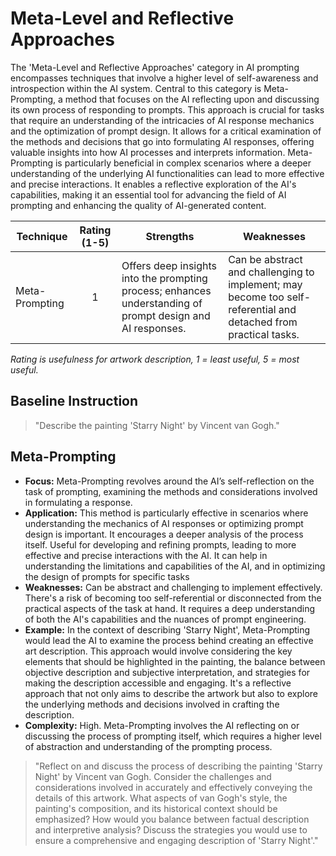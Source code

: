 # Meta-Level and Reflective Approaches
The 'Meta-Level and Reflective Approaches' category in AI prompting encompasses techniques that involve a higher level of self-awareness and introspection within the AI system. Central to this category is Meta-Prompting, a method that focuses on the AI reflecting upon and discussing its own process of responding to prompts. This approach is crucial for tasks that require an understanding of the intricacies of AI response mechanics and the optimization of prompt design. It allows for a critical examination of the methods and decisions that go into formulating AI responses, offering valuable insights into how AI processes and interprets information. Meta-Prompting is particularly beneficial in complex scenarios where a deeper understanding of the underlying AI functionalities can lead to more effective and precise interactions. It enables a reflective exploration of the AI's capabilities, making it an essential tool for advancing the field of AI prompting and enhancing the quality of AI-generated content.

| Technique                         | Rating (1-5) | Strengths | Weaknesses |
|-----------------------------------|:------------:|-----------|------------|
| Meta-Prompting   | 1            | Offers deep insights into the prompting process; enhances understanding of prompt design and AI responses. | Can be abstract and challenging to implement; may become too self-referential and detached from practical tasks. |

_Rating is usefulness for artwork description, 1 = least useful, 5 = most useful._

## Baseline Instruction
> "Describe the painting 'Starry Night' by Vincent van Gogh."

## Meta-Prompting

- **Focus:** Meta-Prompting revolves around the AI’s self-reflection on the task of prompting, examining the methods and considerations involved in formulating a response.
- **Application:** This method is particularly effective in scenarios where understanding the mechanics of AI responses or optimizing prompt design is important. It encourages a deeper analysis of the process itself. Useful for developing and refining prompts, leading to more effective and precise interactions with the AI. It can help in understanding the limitations and capabilities of the AI, and in optimizing the design of prompts for specific tasks
- **Weaknesses:** Can be abstract and challenging to implement effectively. There's a risk of becoming too self-referential or disconnected from the practical aspects of the task at hand. It requires a deep understanding of both the AI's capabilities and the nuances of prompt engineering.
- **Example:** In the context of describing 'Starry Night', Meta-Prompting would lead the AI to examine the process behind creating an effective art description. This approach would involve considering the key elements that should be highlighted in the painting, the balance between objective description and subjective interpretation, and strategies for making the description accessible and engaging. It's a reflective approach that not only aims to describe the artwork but also to explore the underlying methods and decisions involved in crafting the description.
- **Complexity:** High. Meta-Prompting involves the AI reflecting on or discussing the process of prompting itself, which requires a higher level of abstraction and understanding of the prompting process.

> "Reflect on and discuss the process of describing the painting 'Starry Night' by Vincent van Gogh. Consider the challenges and considerations involved in accurately and effectively conveying the details of this artwork. What aspects of van Gogh's style, the painting's composition, and its historical context should be emphasized? How would you balance between factual description and interpretive analysis? Discuss the strategies you would use to ensure a comprehensive and engaging description of 'Starry Night'."
